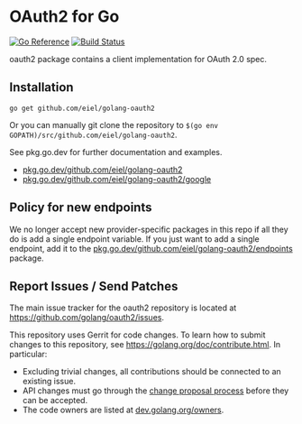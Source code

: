 # OAuth2 for Go

[![Go Reference](https://pkg.go.dev/badge/golang.org/x/oauth2.svg)](https://pkg.go.dev/golang.org/x/oauth2)
[![Build Status](https://travis-ci.org/golang/oauth2.svg?branch=master)](https://travis-ci.org/golang/oauth2)

oauth2 package contains a client implementation for OAuth 2.0 spec.

## Installation

~~~~
go get github.com/eiel/golang-oauth2
~~~~

Or you can manually git clone the repository to
`$(go env GOPATH)/src/github.com/eiel/golang-oauth2`.

See pkg.go.dev for further documentation and examples.

* [pkg.go.dev/github.com/eiel/golang-oauth2](https://pkg.go.dev/github.com/eiel/golang-oauth2)
* [pkg.go.dev/github.com/eiel/golang-oauth2/google](https://pkg.go.dev/github.com/eiel/golang-oauth2/google)

## Policy for new endpoints

We no longer accept new provider-specific packages in this repo if all
they do is add a single endpoint variable. If you just want to add a
single endpoint, add it to the
[pkg.go.dev/github.com/eiel/golang-oauth2/endpoints](https://pkg.go.dev/github.com/eiel/golang-oauth2/endpoints)
package.

## Report Issues / Send Patches

The main issue tracker for the oauth2 repository is located at
https://github.com/golang/oauth2/issues.

This repository uses Gerrit for code changes. To learn how to submit changes to
this repository, see https://golang.org/doc/contribute.html. In particular:

* Excluding trivial changes, all contributions should be connected to an existing issue.
* API changes must go through the [change proposal process](https://go.dev/s/proposal-process) before they can be accepted.
* The code owners are listed at [dev.golang.org/owners](https://dev.golang.org/owners#:~:text=x/oauth2).
